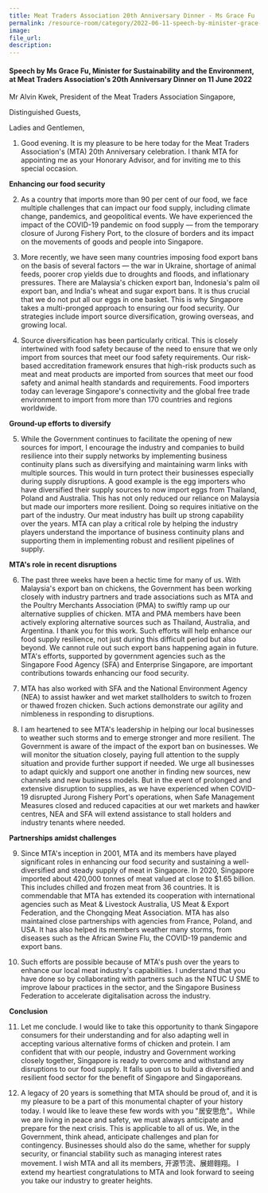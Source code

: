 ```yaml
---  
title: Meat Traders Association 20th Anniversary Dinner - Ms Grace Fu  
permalink: /resource-room/category/2022-06-11-speech-by-minister-grace-fu-at-meat-traders-association-20th-anniversary-dinner
image:  
file_url:  
description:  
---  
```


#### Speech by Ms Grace Fu, Minister for Sustainability and the Environment, at Meat Traders Association's 20th Anniversary Dinner on 11 June 2022

Mr Alvin Kwek, President of the Meat Traders Association Singapore,

Distinguished Guests,

Ladies and Gentlemen,

1. Good evening. It is my pleasure to be here today for the Meat Traders Association&#39;s (MTA) 20th Anniversary celebration. I thank MTA for appointing me as your Honorary Advisor, and for inviting me to this special occasion.

**Enhancing our food security**

2. As a country that imports more than 90 per cent of our food, we face multiple challenges that can impact our food supply, including climate change, pandemics, and geopolitical events. We have experienced the impact of the COVID-19 pandemic on food supply — from the temporary closure of Jurong Fishery Port, to the closure of borders and its impact on the movements of goods and people into Singapore.

3. More recently, we have seen many countries imposing food export bans on the basis of several factors — the war in Ukraine, shortage of animal feeds, poorer crop yields due to droughts and floods, and inflationary pressures. There are Malaysia&#39;s chicken export ban, Indonesia&#39;s palm oil export ban, and India&#39;s wheat and sugar export bans. It is thus crucial that we do not put all our eggs in one basket. This is why Singapore takes a multi-pronged approach to ensuring our food security. Our strategies include import source diversification, growing overseas, and growing local.

4. Source diversification has been particularly critical. This is closely intertwined with food safety because of the need to ensure that we only import from sources that meet our food safety requirements. Our risk-based accreditation framework ensures that high-risk products such as meat and meat products are imported from sources that meet our food safety and animal health standards and requirements. Food importers today can leverage Singapore&#39;s connectivity and the global free trade environment to import from more than 170 countries and regions worldwide.

**Ground-up efforts to diversify**

5. While the Government continues to facilitate the opening of new sources for import, I encourage the industry and companies to build resilience into their supply networks by implementing business continuity plans such as diversifying and maintaining warm links with multiple sources. This would in turn protect their businesses especially during supply disruptions. A good example is the egg importers who have diversified their supply sources to now import eggs from Thailand, Poland and Australia. This has not only reduced our reliance on Malaysia but made our importers more resilient. Doing so requires initiative on the part of the industry. Our meat industry has built up strong capability over the years. MTA can play a critical role by helping the industry players understand the importance of business continuity plans and supporting them in implementing robust and resilient pipelines of supply.

**MTA&#39;s role in recent disruptions**

6. The past three weeks have been a hectic time for many of us. With Malaysia&#39;s export ban on chickens, the Government has been working closely with industry partners and trade associations such as MTA and the Poultry Merchants Association (PMA) to swiftly ramp up our alternative supplies of chicken. MTA and PMA members have been actively exploring alternative sources such as Thailand, Australia, and Argentina. I thank you for this work. Such efforts will help enhance our food supply resilience, not just during this difficult period but also beyond. We cannot rule out such export bans happening again in future. MTA&#39;s efforts, supported by government agencies such as the Singapore Food Agency (SFA) and Enterprise Singapore, are important contributions towards enhancing our food security.

7. MTA has also worked with SFA and the National Environment Agency (NEA) to assist hawker and wet market stallholders to switch to frozen or thawed frozen chicken. Such actions demonstrate our agility and nimbleness in responding to disruptions.

8. I am heartened to see MTA&#39;s leadership in helping our local businesses to weather such storms and to emerge stronger and more resilient. The Government is aware of the impact of the export ban on businesses. We will monitor the situation closely, paying full attention to the supply situation and provide further support if needed. We urge all businesses to adapt quickly and support one another in finding new sources, new channels and new business models. But in the event of prolonged and extensive disruption to supplies, as we have experienced when COVID-19 disrupted Jurong Fishery Port&#39;s operations, when Safe Management Measures closed and reduced capacities at our wet markets and hawker centres, NEA and SFA will extend assistance to stall holders and industry tenants where needed.

**Partnerships amidst challenges**

9. Since MTA&#39;s inception in 2001, MTA and its members have played significant roles in enhancing our food security and sustaining a well-diversified and steady supply of meat in Singapore. In 2020, Singapore imported about 420,000 tonnes of meat valued at close to $1.65 billion. This includes chilled and frozen meat from 36 countries. It is commendable that MTA has extended its cooperation with international agencies such as Meat &amp; Livestock Australia, US Meat &amp; Export Federation, and the Chongqing Meat Association. MTA has also maintained close partnerships with agencies from France, Poland, and USA. It has also helped its members weather many storms, from diseases such as the African Swine Flu, the COVID-19 pandemic and export bans.

10. Such efforts are possible because of MTA&#39;s push over the years to enhance our local meat industry&#39;s capabilities. I understand that you have done so by collaborating with partners such as the NTUC U SME to improve labour practices in the sector, and the Singapore Business Federation to accelerate digitalisation across the industry.

**Conclusion**

11. Let me conclude. I would like to take this opportunity to thank Singapore consumers for their understanding and for also adapting well in accepting various alternative forms of chicken and protein. I am confident that with our people, industry and Government working closely together, Singapore is ready to overcome and withstand any disruptions to our food supply. It falls upon us to build a diversified and resilient food sector for the benefit of Singapore and Singaporeans.

12. A legacy of 20 years is something that MTA should be proud of, and it is my pleasure to be a part of this monumental chapter of your history today. I would like to leave these few words with you &quot;居安思危&quot;。While we are living in peace and safety, we must always anticipate and prepare for the next crisis. This is applicable to all of us. We, in the Government, think ahead, anticipate challenges and plan for contingency. Businesses should also do the same, whether for supply security, or financial stability such as managing interest rates movement. I wish MTA and all its members, 开源节流、展翅翱翔。 I extend my heartiest congratulations to MTA and look forward to seeing you take our industry to greater heights.
